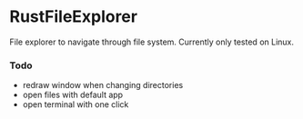 # RustFileExplorer
File explorer to navigate through file system.
Currently only tested on Linux.

### Todo
- redraw window when changing directories
- open files with default app
- open terminal with one click
